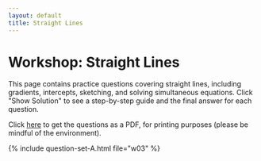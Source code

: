 ```yaml
---
layout: default
title: Straight Lines
---
```


# Workshop: Straight Lines

This page contains practice questions covering straight lines, including gradients, intercepts, sketching, and solving simultaneous equations. Click "Show Solution" to see a step-by-step guide and the final answer for each question.

Click [here](WS_NBS4107A_straightlines.pdf) to get the questions as a PDF, for printing purposes (please be mindful of the environment).

{% include question-set-A.html file="w03" %}
